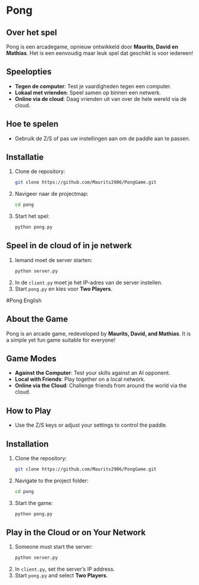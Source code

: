 # Pong

## Over het spel
Pong is een arcadegame, opnieuw ontwikkeld door **Maurits, David en Mathias**. Het is een eenvoudig maar leuk spel dat geschikt is voor iedereen!

## Speelopties
- **Tegen de computer**: Test je vaardigheden tegen een computer.
- **Lokaal met vrienden**: Speel samen op binnen een netwerk.
- **Online via de cloud**: Daag vrienden uit van over de hele wereld via de cloud.

## Hoe te spelen
- Gebruik de Z/S of pas uw instellingen aan om de paddle aan te passen.

## Installatie
1. Clone de repository:
   ```sh
   git clone https://github.com/Maurits2906/PongGame.git
   ```
2. Navigeer naar de projectmap:
   ```sh
   cd pong
   ```
3. Start het spel:
   ```sh
   python pong.py
   ```

## Speel in de cloud of in je netwerk
1. Iemand moet de server starten:
   ```sh
   python server.py
   ```
2. In de `client.py` moet je het IP-adres van de server instellen.
3. Start `pong.py` en kies voor **Two Players**.

#Pong English

## About the Game  
Pong is an arcade game, redeveloped by **Maurits, David, and Mathias**. It is a simple yet fun game suitable for everyone!  

## Game Modes  
- **Against the Computer**: Test your skills against an AI opponent.  
- **Local with Friends**: Play together on a local network.  
- **Online via the Cloud**: Challenge friends from around the world via the cloud.  

## How to Play  
- Use the Z/S keys or adjust your settings to control the paddle.  

## Installation  
1. Clone the repository:  
   ```sh
   git clone https://github.com/Maurits2906/PongGame.git
   ```  
2. Navigate to the project folder:  
   ```sh
   cd pong
   ```  
3. Start the game:  
   ```sh
   python pong.py
   ```  

## Play in the Cloud or on Your Network  
1. Someone must start the server:  
   ```sh
   python server.py
   ```  
2. In `client.py`, set the server’s IP address.  
3. Start `pong.py` and select **Two Players**.  
